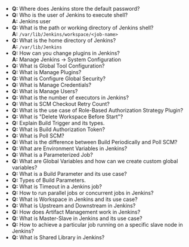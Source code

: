 - **Q:** Where does Jenkins store the default password?
- **Q:** Who is the user of Jenkins to execute shell?  
  **A:** Jenkins user
- **Q:** What is the path or working directory of Jenkins shell?  
  **A:** `/var/lib/Jenkins/workspace/<job-name>`
- **Q:** What is the home directory of Jenkins?  
  **A:** `/var/lib/Jenkins`
- **Q:** How can you change plugins in Jenkins?  
  **A:** Manage Jenkins → System Configuration
- **Q:** What is Global Tool Configuration?
- **Q:** What is Manage Plugins?
- **Q:** What is Configure Global Security?
- **Q:** What is Manage Credentials?
- **Q:** What is Manage Users?
- **Q:** What is the number of executors in Jenkins?
- **Q:** What is SCM Checkout Retry Count?
- **Q:** What is the use case of Role-Based Authorization Strategy Plugin?
- **Q:** What is "Delete Workspace Before Start"?
- **Q:** Explain Build Trigger and its types.
- **Q:** What is Build Authorization Token?
- **Q:** What is Poll SCM?
- **Q:** What is the difference between Build Periodically and Poll SCM?
- **Q:** What are Environment Variables in Jenkins?
- **Q:** What is a Parameterized Job?
- **Q:** What are Global Variables and how can we create custom global variables?
- **Q:** What is a Build Parameter and its use case?
- **Q:** Types of Build Parameters.
- **Q:** What is Timeout in a Jenkins job?
- **Q:** How to run parallel jobs or concurrent jobs in Jenkins?
- **Q:** What is Workspace in Jenkins and its use case?
- **Q:** What is Upstream and Downstream in Jenkins?
- **Q:** How does Artifact Management work in Jenkins?
- **Q:** What is Master-Slave in Jenkins and its use case?
- **Q:** How to achieve a particular job running on a specific slave node in Jenkins?
- **Q:** What is Shared Library in Jenkins?
